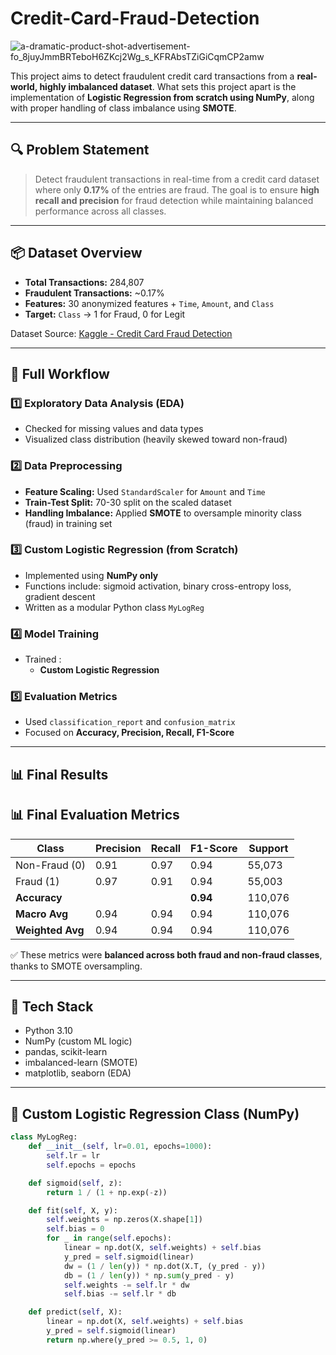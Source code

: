 # Credit-Card-Fraud-Detection

![a-dramatic-product-shot-advertisement-fo_8juyJmmBRTeboH6ZKcj2Wg_s_KFRAbsTZiGiCqmCP2amw](https://github.com/user-attachments/assets/c8a88d91-a9d2-4045-9478-8105cafa0ce4)

This project aims to detect fraudulent credit card transactions from a **real-world, highly imbalanced dataset**. What sets this project apart is the implementation of **Logistic Regression from scratch using NumPy**, along with proper handling of class imbalance using **SMOTE**.

---

## 🔍 Problem Statement

> Detect fraudulent transactions in real-time from a credit card dataset where only **0.17%** of the entries are fraud. The goal is to ensure **high recall and precision** for fraud detection while maintaining balanced performance across all classes.

---

## 📦 Dataset Overview

- **Total Transactions:** 284,807 
- **Fraudulent Transactions:** ~0.17%  
- **Features:** 30 anonymized features + `Time`, `Amount`, and `Class`  
- **Target:** `Class` → 1 for Fraud, 0 for Legit

Dataset Source: [Kaggle - Credit Card Fraud Detection](https://www.kaggle.com/datasets/mlg-ulb/creditcardfraud)

---

## 🔁 Full Workflow

### 1️⃣ Exploratory Data Analysis (EDA)
- Checked for missing values and data types  
- Visualized class distribution (heavily skewed toward non-fraud)  

### 2️⃣ Data Preprocessing
- **Feature Scaling:** Used `StandardScaler` for `Amount` and `Time`  
- **Train-Test Split:** 70-30 split on the scaled dataset  
- **Handling Imbalance:** Applied **SMOTE** to oversample minority class (fraud) in training set

### 3️⃣ Custom Logistic Regression (from Scratch)
- Implemented using **NumPy only**  
- Functions include: sigmoid activation, binary cross-entropy loss, gradient descent  
- Written as a modular Python class `MyLogReg`

### 4️⃣ Model Training
- Trained :
  - **Custom Logistic Regression**  

### 5️⃣ Evaluation Metrics
- Used `classification_report` and `confusion_matrix`
- Focused on **Accuracy, Precision, Recall, F1-Score**

---

## 📊 Final Results

## 📊 Final Evaluation Metrics

| Class           | Precision | Recall | F1-Score | Support |
|-----------------|-----------|--------|----------|---------|
| Non-Fraud (0)   | 0.91      | 0.97   | 0.94     | 55,073  |
| Fraud (1)       | 0.97      | 0.91   | 0.94     | 55,003  |
| **Accuracy**    |           |        | **0.94** | 110,076 |
| **Macro Avg**   | 0.94      | 0.94   | 0.94     | 110,076 |
| **Weighted Avg**| 0.94      | 0.94   | 0.94     | 110,076 |


✅ These metrics were **balanced across both fraud and non-fraud classes**, thanks to SMOTE oversampling.

---

## 🧠 Tech Stack

- Python 3.10  
- NumPy (custom ML logic)  
- pandas, scikit-learn  
- imbalanced-learn (SMOTE)  
- matplotlib, seaborn (EDA)

---

## 🧮 Custom Logistic Regression Class (NumPy)

```python
class MyLogReg:
    def __init__(self, lr=0.01, epochs=1000):
        self.lr = lr
        self.epochs = epochs

    def sigmoid(self, z):
        return 1 / (1 + np.exp(-z))

    def fit(self, X, y):
        self.weights = np.zeros(X.shape[1])
        self.bias = 0
        for _ in range(self.epochs):
            linear = np.dot(X, self.weights) + self.bias
            y_pred = self.sigmoid(linear)
            dw = (1 / len(y)) * np.dot(X.T, (y_pred - y))
            db = (1 / len(y)) * np.sum(y_pred - y)
            self.weights -= self.lr * dw
            self.bias -= self.lr * db

    def predict(self, X):
        linear = np.dot(X, self.weights) + self.bias
        y_pred = self.sigmoid(linear)
        return np.where(y_pred >= 0.5, 1, 0)
